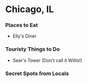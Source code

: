 # Chicago, IL

### Places to Eat
- Elly's Diner

### Touristy Things to Do
- Sear's Tower (Don't call it Willis!)

### Secret Spots from Locals
